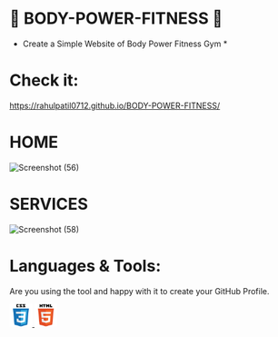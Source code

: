 # 💪 BODY-POWER-FITNESS 💪
* Create a Simple Website of Body Power Fitness Gym *
# Check it:

https://rahulpatil0712.github.io/BODY-POWER-FITNESS/

# HOME
![Screenshot (56)](https://user-images.githubusercontent.com/85786621/143731958-578f8ebd-b6b9-4fde-804b-035a8be0387f.png)
# SERVICES
![Screenshot (58)](https://user-images.githubusercontent.com/85786621/143732022-34a66c3a-c301-44e0-ae45-a8172c70d910.png)
# Languages & Tools:
Are you using the tool and happy with it to create your GitHub Profile.
<p align="left"> <a href="https://www.w3schools.com/css/" target="_blank" rel="noreferrer"> <img src="https://raw.githubusercontent.com/devicons/devicon/master/icons/css3/css3-original-wordmark.svg" alt="css3" width="40" height="40"/> </a> <a href="https://www.w3.org/html/" target="_blank" rel="noreferrer"> <img src="https://raw.githubusercontent.com/devicons/devicon/master/icons/html5/html5-original-wordmark.svg" alt="html5" width="40" height="40"/> </a> </p>
